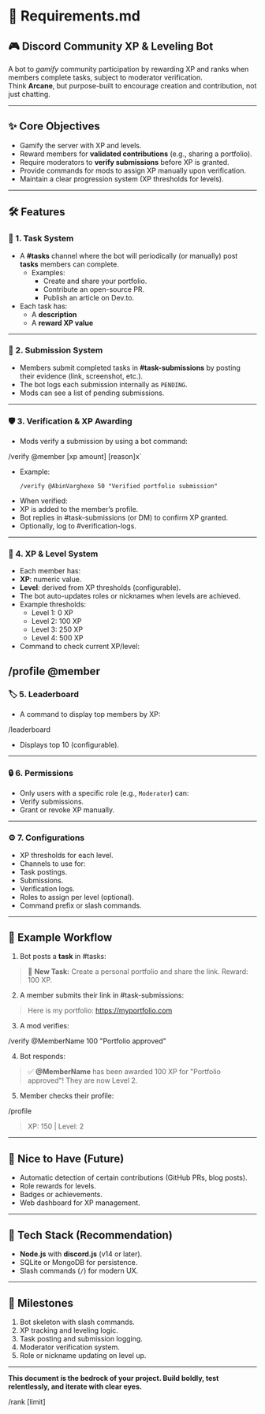 # 📄 Requirements.md  

## 🎮 Discord Community XP & Leveling Bot  

A bot to *gamify* community participation by rewarding XP and ranks when members complete tasks, subject to moderator verification.  
Think **Arcane**, but purpose-built to encourage creation and contribution, not just chatting.  

---

## ✨ Core Objectives  

- Gamify the server with XP and levels.  
- Reward members for **validated contributions** (e.g., sharing a portfolio).  
- Require moderators to **verify submissions** before XP is granted.  
- Provide commands for mods to assign XP manually upon verification.  
- Maintain a clear progression system (XP thresholds for levels).  

---

## 🛠️ Features  

### 🎯 1. Task System  

- A **#tasks** channel where the bot will periodically (or manually) post **tasks** members can complete.  
  - Examples:  
    - Create and share your portfolio.  
    - Contribute an open-source PR.  
    - Publish an article on Dev.to.  
- Each task has:  
  - A **description**  
  - A **reward XP value**  

---

### 📝 2. Submission System  

- Members submit completed tasks in **#task-submissions** by posting their evidence (link, screenshot, etc.).  
- The bot logs each submission internally as `PENDING`.  
- Mods can see a list of pending submissions.  

---

### 🛡️ 3. Verification & XP Awarding  

- Mods verify a submission by using a bot command:  

/verify @member [xp amount] [reason]x`

- Example:  
  ```
  /verify @AbinVarghexe 50 "Verified portfolio submission"
  ```
- When verified:  
- XP is added to the member’s profile.  
- Bot replies in #task-submissions (or DM) to confirm XP granted.  
- Optionally, log to #verification-logs.  

---

### 🧮 4. XP & Level System  

- Each member has:  
- **XP**: numeric value.  
- **Level**: derived from XP thresholds (configurable).  
- The bot auto-updates roles or nicknames when levels are achieved.  
- Example thresholds:  
  - Level 1: 0 XP  
  - Level 2: 100 XP  
  - Level 3: 250 XP  
  - Level 4: 500 XP  
- Command to check current XP/level:  

/profile @member
---

### 🏷️ 5. Leaderboard  

- A command to display top members by XP:  

/leaderboard

- Displays top 10 (configurable).  

---

### 🔒 6. Permissions  

- Only users with a specific role (e.g., `Moderator`) can:  
- Verify submissions.  
- Grant or revoke XP manually.  

---

### ⚙️ 7. Configurations  

- XP thresholds for each level.  
- Channels to use for:  
- Task postings.  
- Submissions.  
- Verification logs.  
- Roles to assign per level (optional).  
- Command prefix or slash commands.  

---

## 💬 Example Workflow  

1. Bot posts a **task** in #tasks:  
 > 📝 **New Task:** Create a personal portfolio and share the link. Reward: 100 XP.

2. A member submits their link in #task-submissions:  
 > Here is my portfolio: https://myportfolio.com

3. A mod verifies:  

/verify @MemberName 100 "Portfolio approved"


4. Bot responds:  
> ✅ **@MemberName** has been awarded 100 XP for "Portfolio approved"! They are now Level 2.

5. Member checks their profile:  

/profile

> XP: 150 | Level: 2

---


## 🧩 Nice to Have (Future)  

- Automatic detection of certain contributions (GitHub PRs, blog posts).  
- Role rewards for levels.  
- Badges or achievements.  
- Web dashboard for XP management.  

---

## 📂 Tech Stack (Recommendation)  

- **Node.js** with **discord.js** (v14 or later).  
- SQLite or MongoDB for persistence.  
- Slash commands (`/`) for modern UX.  

---

## 🚀 Milestones  

1. Bot skeleton with slash commands.  
2. XP tracking and leveling logic.  
3. Task posting and submission logging.  
4. Moderator verification system.  
5. Role or nickname updating on level up.  

---

**This document is the bedrock of your project. Build boldly, test relentlessly, and iterate with clear eyes.**



/rank [limit]